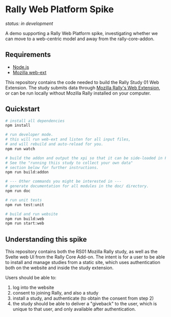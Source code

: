 # Rally Web Platform Spike

_status: in development_

A demo supporting a Rally Web Platform spike, investigating whether we can move to a web-centric model and away from the rally-core-addon.

## Requirements
* [Node.js](https://nodejs.org/en/)
* [Mozilla web-ext](https://extensionworkshop.com/documentation/develop/getting-started-with-web-ext/)

This repository contains the code needed to build the Rally Study 01 Web Extension. 
The study submits data through [Mozilla Rally's Web Extension](https://github.com/mozilla-rally/rally-core-addon),
or can be run locally without Mozilla Rally installed on your computer.

## Quickstart

```bash
# install all dependencies
npm install

# run developer mode.
# this will run web-ext and listen for all input files, 
# and will rebuild and auto-reload for you.
npm run watch

# build the addon and output the xpi so that it can be side-loaded in Firefox Nightly.
# See the "running thiis study to collect your own data" 
# section below for further instructions.
npm run build:addon

# --- Other commands you might be interested in ---
# generate documentation for all modules in the doc/ directory.
npm run doc

# run unit tests
npm run test:unit

# build and run website
npm run build:web
npm run start:web
```

## Understanding this spike

This repository contains both the RS01 Mozilla Rally study, as well as the Svelte web UI from the Rally Core Add-on.
The intent is for a user to be able to install and manage studies from a static site, which uses authentication both on the
website and inside the study extension.

Users should be able to:

1. log into the website
2. consent to joining Rally, and also a study
3. install a study, and authenticate (to obtain the consent from step 2)
4. the study should be able to deliver a "giveback" to the user, which is unique to that user, and only available after authentication.
